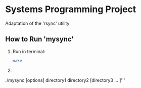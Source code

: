 # Systems Programming Project
Adaptation of the 'rsync' utility

## How to Run 'mysync'
1. Run in terminal:

    ```bash
    make
    ```
2.   ```bash
   ./mysync  [options]  directory1  directory2  [directory3  ... ]'''


